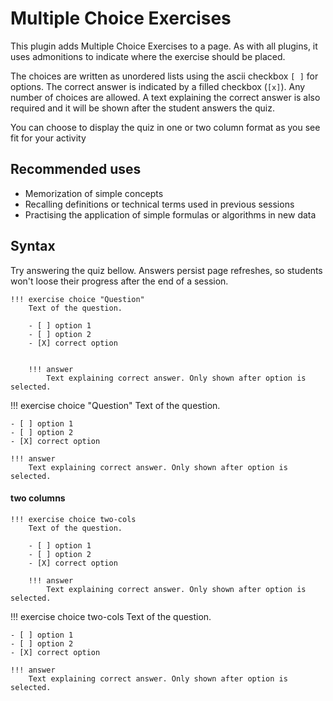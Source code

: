 # Multiple Choice Exercises

This plugin adds Multiple Choice Exercises to a page. As with all plugins, it uses admonitions to indicate where the exercise should be placed.

The choices are written as unordered lists using the ascii checkbox `[ ]` for options. The correct answer is indicated by a filled checkbox (`[x]`). Any number of choices are allowed. A text explaining the correct answer is also required and it will be shown after the student answers the quiz.

You can choose to display the quiz in one or two column format as you see fit for your activity

## Recommended uses

* Memorization of simple concepts
* Recalling definitions or technical terms used in previous sessions
* Practising the application of simple formulas or algorithms in new data

## Syntax

Try answering the quiz bellow. Answers persist page refreshes, so students won't loose their progress after the end of a session.

```
!!! exercise choice "Question"
    Text of the question.

    - [ ] option 1
    - [ ] option 2
    - [X] correct option


    !!! answer
        Text explaining correct answer. Only shown after option is selected.
```

!!! exercise choice "Question"
    Text of the question.

    - [ ] option 1
    - [ ] option 2
    - [X] correct option

    !!! answer
        Text explaining correct answer. Only shown after option is selected.

#### two columns

```
!!! exercise choice two-cols
    Text of the question.

    - [ ] option 1
    - [ ] option 2
    - [X] correct option

    !!! answer
        Text explaining correct answer. Only shown after option is selected.
```

!!! exercise choice two-cols
    Text of the question.

    - [ ] option 1
    - [ ] option 2
    - [X] correct option

    !!! answer
        Text explaining correct answer. Only shown after option is selected.


